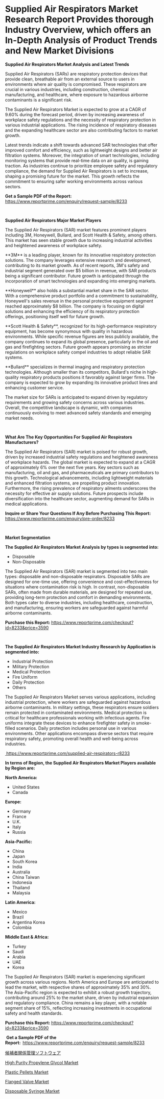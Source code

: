 <p><h1>Supplied Air Respirators Market Research Report Provides thorough Industry Overview, which offers an In-Depth Analysis of Product Trends and New Market Divisions</h1></p><p><strong>Supplied Air Respirators Market Analysis and Latest Trends</strong></p>
<p><p>Supplied Air Respirators (SARs) are respiratory protection devices that provide clean, breathable air from an external source to users in environments where air quality is compromised. These respirators are crucial in various industries, including construction, chemical manufacturing, and healthcare, where exposure to hazardous airborne contaminants is a significant risk.</p><p>The Supplied Air Respirators Market is expected to grow at a CAGR of 9.60% during the forecast period, driven by increasing awareness of workplace safety regulations and the necessity of respiratory protection in various industrial applications. The rising incidence of respiratory diseases and the expanding healthcare sector are also contributing factors to market growth.</p><p>Latest trends indicate a shift towards advanced SAR technologies that offer improved comfort and efficiency, such as lightweight designs and better air filtration systems. Moreover, the integration of smart technologies, including monitoring systems that provide real-time data on air quality, is gaining traction. As industries continue to prioritize employee safety and regulatory compliance, the demand for Supplied Air Respirators is set to increase, shaping a promising future for the market. This growth reflects the commitment to ensuring safer working environments across various sectors.</p></p>
<p><strong>Get a Sample PDF of the Report:&nbsp;</strong> <a href="https://www.reportprime.com/enquiry/request-sample/8233">https://www.reportprime.com/enquiry/request-sample/8233</a></p>
<p>&nbsp;</p>
<p><strong>Supplied Air Respirators Major Market Players</strong></p>
<p><p>The Supplied Air Respirators (SAR) market features prominent players including 3M, Honeywell, Bullard, and Scott Health & Safety, among others. This market has seen stable growth due to increasing industrial activities and heightened awareness of workplace safety.</p><p>**3M** is a leading player, known for its innovative respiratory protection solutions. The company leverages extensive research and development, contributing to its market growth. As of recent reports, 3M's safety and industrial segment generated over $5 billion in revenue, with SAR products being a significant contributor. Future growth is anticipated through the incorporation of smart technologies and expanding into emerging markets.</p><p>**Honeywell** also holds a substantial market share in the SAR sector. With a comprehensive product portfolio and a commitment to sustainability, Honeywell's sales revenue in the personal protective equipment segment reached approximately $8 billion. The company is focusing on digital solutions and enhancing the efficiency of its respiratory protection offerings, positioning itself well for future growth.</p><p>**Scott Health & Safety**, recognized for its high-performance respiratory equipment, has become synonymous with quality in hazardous environments. While specific revenue figures are less publicly available, the company continues to expand its global presence, particularly in the oil and gas and firefighting sectors. Future growth appears promising as stricter regulations on workplace safety compel industries to adopt reliable SAR systems.</p><p>**Bullard** specializes in thermal imaging and respiratory protection technologies. Although smaller than its competitors, Bullard's niche in high-quality respiratory products positions it favorably against larger firms. The company is expected to grow by expanding its innovative product lines and enhancing customer service.</p><p>The market size for SARs is anticipated to expand driven by regulatory requirements and growing safety concerns across various industries. Overall, the competitive landscape is dynamic, with companies continuously evolving to meet advanced safety standards and emerging market needs.</p></p>
<p>&nbsp;</p>
<p><strong>What Are The Key Opportunities For Supplied Air Respirators Manufacturers?</strong></p>
<p><p>The Supplied Air Respirators (SAR) market is poised for robust growth, driven by increased industrial safety regulations and heightened awareness of workplace hazards. The global market is expected to expand at a CAGR of approximately 6% over the next five years. Key sectors such as manufacturing, oil and gas, and pharmaceuticals are primary contributors to this growth. Technological advancements, including lightweight materials and enhanced filtration systems, are propelling product innovation. Furthermore, the rising prevalence of respiratory ailments underscores the necessity for effective air supply solutions. Future prospects include diversification into the healthcare sector, augmenting demand for SARs in medical applications.</p></p>
<p><strong>Inquire or Share Your Questions If Any Before Purchasing This Report:</strong> <a href="https://www.reportprime.com/enquiry/pre-order/8233">https://www.reportprime.com/enquiry/pre-order/8233</a></p>
<p>&nbsp;</p>
<p><strong>Market Segmentation</strong></p>
<p><strong>The Supplied Air Respirators Market Analysis by types is segmented into:</strong></p>
<p><ul><li>Disposable</li><li>Non-Disposable</li></ul></p>
<p><p>The Supplied Air Respirators (SAR) market is segmented into two main types: disposable and non-disposable respirators. Disposable SARs are designed for one-time use, offering convenience and cost-effectiveness for situations where contamination risk is high. In contrast, non-disposable SARs, often made from durable materials, are designed for repeated use, providing long-term protection and comfort in demanding environments. Both types cater to diverse industries, including healthcare, construction, and manufacturing, ensuring workers are safeguarded against harmful airborne contaminants.</p></p>
<p><strong>Purchase this Report:&nbsp;</strong><a href="https://www.reportprime.com/checkout?id=8233&price=3590">https://www.reportprime.com/checkout?id=8233&price=3590</a></p>
<p>&nbsp;</p>
<p><strong>The Supplied Air Respirators Market Industry Research by Application is segmented into:</strong></p>
<p><ul><li>Industrial Protection</li><li>Military Protection</li><li>Medical Protection</li><li>Fire Uniform</li><li>Daily Protection</li><li>Others</li></ul></p>
<p><p>The Supplied Air Respirators Market serves various applications, including industrial protection, where workers are safeguarded against hazardous airborne contaminants. In military settings, these respirators ensure soldiers remain protected in contaminated environments. Medical protection is critical for healthcare professionals working with infectious agents. Fire uniforms integrate these devices to enhance firefighter safety in smoke-filled scenarios. Daily protection includes personal use in various environments. Other applications encompass diverse sectors that require respiratory safety, promoting overall health and well-being across industries.</p></p>
<p><a href="https://www.reportprime.com/supplied-air-respirators-r8233">&nbsp;https://www.reportprime.com/supplied-air-respirators-r8233</a></p>
<p><strong>In terms of Region, the Supplied Air Respirators Market Players available by Region are:</strong></p>
<p>
    <p> <strong> North America: </strong>
        <ul>
            <li>United States</li>
            <li>Canada</li>
        </ul>
        </p> 
    <p> <strong> Europe: </strong>
        <ul>
            <li>Germany</li>
            <li>France</li>
            <li>U.K.</li>
            <li>Italy</li>
            <li>Russia</li>
        </ul>
        </p> 
    <p> <strong> Asia-Pacific: </strong>
        <ul>
            <li>China</li>
            <li>Japan</li>
            <li>South Korea</li>
            <li>India</li>
            <li>Australia</li>
            <li>China Taiwan</li>
            <li>Indonesia</li>
            <li>Thailand</li>
            <li>Malaysia</li>
        </ul>
        </p> 
    <p> <strong> Latin America: </strong>
        <ul>
            <li>Mexico</li>
            <li>Brazil</li>
            <li>Argentina Korea</li>
            <li>Colombia</li>
        </ul>
        </p> 
    <p> <strong> Middle East & Africa: </strong>
        <ul>
            <li>Turkey</li>
            <li>Saudi</li>
            <li>Arabia</li>
            <li>UAE</li>
            <li>Korea</li>
        </ul>
    </p>
    </p>
<p><p>The Supplied Air Respirators (SAR) market is experiencing significant growth across various regions. North America and Europe are anticipated to lead the market, with respective shares of approximately 35% and 30%. The Asia-Pacific region is expected to exhibit a robust growth trajectory, contributing around 25% to the market share, driven by industrial expansion and regulatory compliance. China remains a key player, with a notable segment share of 15%, reflecting increasing investments in occupational safety and health standards.</p></p>
<p><strong>Purchase this Report: </strong><a href="https://www.reportprime.com/checkout?id=8233&price=3590">https://www.reportprime.com/checkout?id=8233&price=3590</a></p>
<p>&nbsp;<strong>Get a Sample PDF of the Report:&nbsp;&nbsp;</strong><a href="https://www.reportprime.com/enquiry/request-sample/8233">https://www.reportprime.com/enquiry/request-sample/8233</a></p>
<p><strong></strong></p>
<p><p><a href="https://medium.com/@alenaieme/candidate-relationship-management-software-market-%E3%81%AF-%E3%82%B3%E3%82%B9%E3%83%88%E7%AE%A1%E7%90%86%E3%81%A8%E5%8A%B9%E7%8E%87%E5%90%91%E4%B8%8A%E3%82%92%E5%84%AA%E5%85%88%E3%81%97%E3%81%BE%E3%81%99-c7a8c346c251">候補者関係管理ソフトウェア</a></p><p><a href="https://issuu.com/reportprime-2/docs/high-purity-propylene-glycol-market_500e674448c8bd">High Purity Propylene Glycol Market</a></p><p><a href="https://issuu.com/reportprime-2/docs/plastic-pellets-market-size-2030.pp_f3887031ce6168">Plastic Pellets Market</a></p><p><a href="https://www.linkedin.com/pulse/what-growth-drivers-flanged-valve-market-comprehensive-study-evbif?trackingId=BJjKKKC5TT26K2l%2F7%2FQVDA%3D%3D">Flanged Valve Market</a></p><p><a href="https://github.com/ChiragRP21/Market-Research-Report-List-6/blob/main/disposable-syringe-market.md">Disposable Syringe Market</a></p></p>